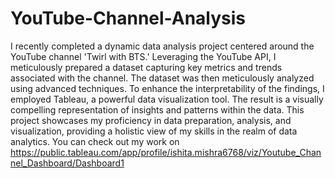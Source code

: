 # YouTube-Channel-Analysis
I recently completed a dynamic data analysis project centered around the YouTube channel 'Twirl with BTS.' Leveraging the YouTube API, I meticulously prepared a dataset capturing key metrics and trends associated with the channel. The dataset was then meticulously analyzed using advanced techniques. To enhance the interpretability of the findings, I employed Tableau, a powerful data visualization tool. The result is a visually compelling representation of insights and patterns within the data. This project showcases my proficiency in data preparation, analysis, and visualization, providing a holistic view of my skills in the realm of data analytics.
You can check out my work on https://public.tableau.com/app/profile/ishita.mishra6768/viz/Youtube_Channel_Dashboard/Dashboard1
